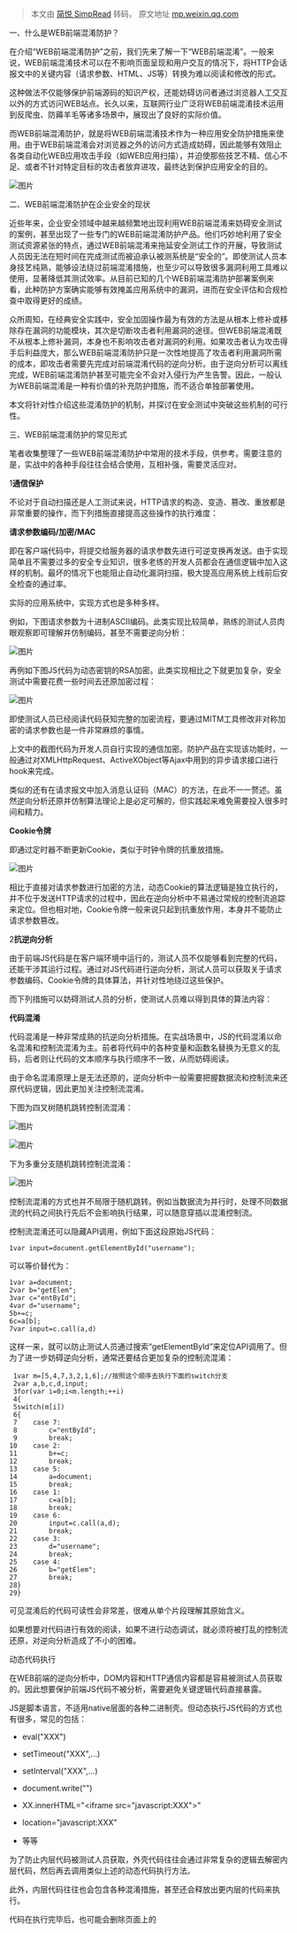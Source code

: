> 本文由 [简悦 SimpRead](http://ksria.com/simpread/) 转码， 原文地址 [mp.weixin.qq.com](https://mp.weixin.qq.com/s/3bnTXCc2DrnPcQao3rKZ0A)

一、什么是WEB前端混淆防护？

  

在介绍“WEB前端混淆防护”之前，我们先来了解一下“WEB前端混淆”。一般来说，WEB前端混淆技术可以在不影响页面呈现和用户交互的情况下，将HTTP会话报文中的关键内容（请求参数、HTML、JS等）转换为难以阅读和修改的形式。

这种做法不仅能够保护前端源码的知识产权，还能妨碍访问者通过浏览器人工交互以外的方式访问WEB站点。长久以来，互联网行业广泛将WEB前端混淆技术运用到反爬虫、防薅羊毛等诸多场景中，展现出了良好的实际价值。

而WEB前端混淆防护，就是将WEB前端混淆技术作为一种应用安全防护措施来使用。由于WEB前端混淆会对浏览器之外的访问方式造成妨碍，因此能够有效阻止各类自动化WEB应用攻击手段（如WEB应用扫描），并迫使那些技艺不精、信心不足、或者不针对特定目标的攻击者放弃进攻，最终达到保护应用安全的目的。

![图片](https://mmbiz.qpic.cn/mmbiz_png/hiayDdhDbxUZlrCTVq5m7hhlA1liaaOgiaZLSJB3iatPnMMyHmQHUDiazvtLDBfgrdjtXtibD1NyZskXWjuJKn4wmlNg/640?wx_fmt=png&wxfrom=5&wx_lazy=1&wx_co=1)

二、WEB前端混淆防护在企业安全的现状

  

近些年来，企业安全领域中越来越频繁地出现利用WEB前端混淆来妨碍安全测试的案例，甚至出现了一些专门的WEB前端混淆防护产品。他们巧妙地利用了安全测试资源紧张的特点，通过WEB前端混淆来拖延安全测试工作的开展，导致测试人员因无法在短时间在完成测试而被迫承认被测系统是“安全的”。即使测试人员本身技艺纯熟，能够设法绕过前端混淆措施，也至少可以导致很多漏洞利用工具难以使用，显著降低其测试效率。从目前已知的几个WEB前端混淆防护部署案例来看，此种防护方案确实能够有效掩盖应用系统中的漏洞，进而在安全评估和合规检查中取得更好的成绩。

众所周知，在经典安全实践中，安全加固操作最为有效的方法是从根本上修补或移除存在漏洞的功能模块，其次是切断攻击者利用漏洞的途径。但WEB前端混淆既不从根本上修补漏洞，本身也不影响攻击者对漏洞的利用。如果攻击者认为攻击得手后利益庞大，那么WEB前端混淆防护只是一次性地提高了攻击者利用漏洞所需的成本，即攻击者需要先完成对前端混淆代码的逆向分析。由于逆向分析可以离线完成，WEB前端混淆防护甚至可能完全不会对入侵行为产生告警。因此，一般认为WEB前端混淆是一种有价值的补充防护措施，而不适合单独部署使用。

本文将针对性介绍这些混淆防护的机制，并探讨在安全测试中突破这些机制的可行性。

三、WEB前端混淆防护的常见形式

  

笔者收集整理了一些WEB前端混淆防护中常用的技术手段，供参考。需要注意的是，实战中的各种手段往往会结合使用，互相补强，需要灵活应对。

1**通信保护**

不论对于自动扫描还是人工测试来说，HTTP请求的构造、变造、篡改、重放都是非常重要的操作，而下列措施直接提高这些操作的执行难度：

**请求参数编码/加密/MAC**

即在客户端代码中，将提交给服务器的请求参数先进行可逆变换再发送。由于实现简单且不需要过多的安全专业知识，很多老练的开发人员都会在通信逻辑中加入这样的机制。最坏的情况下也能阻止自动化漏洞扫描，极大提高应用系统上线前后安全检查的通过率。

实际的应用系统中，实现方式也是多种多样。

例如，下图请求参数为十进制ASCII编码。此类实现比较简单，熟练的测试人员肉眼观察即可理解并仿制编码，甚至不需要逆向分析：

![图片](https://mmbiz.qpic.cn/mmbiz_png/hiayDdhDbxUZlrCTVq5m7hhlA1liaaOgiaZaQLaibS4jmV7ichExUpIWpu0l8kWhSSzrGu7Je9yyTY3ZLl850G2xSMQ/640?wx_fmt=png&wxfrom=5&wx_lazy=1&wx_co=1)

再例如下图JS代码为动态密钥的RSA加密。此类实现相比之下就更加复杂，安全测试中需要花费一些时间去还原加密过程：

![图片](https://mmbiz.qpic.cn/mmbiz_png/hiayDdhDbxUZlrCTVq5m7hhlA1liaaOgiaZHxa0icpDic0ldVwBDvaSt7PyFoEqNNpMbC1lzCMh6YWANmxibVYHzt4hA/640?wx_fmt=png&wxfrom=5&wx_lazy=1&wx_co=1)

即使测试人员已经阅读代码获知完整的加密流程，要通过MITM工具修改非对称加密的请求参数也是一件非常麻烦的事情。

上文中的截图代码为开发人员自行实现的通信加密。防护产品在实现该功能时，一般通过对XMLHttpRequest、ActiveXObject等Ajax中用到的异步请求接口进行hook来完成。

类似的还有在请求报文中加入消息认证码（MAC）的方法，在此不一一赘述。虽然逆向分析还原并仿制算法理论上是必定可解的，但实践起来难免需要投入很多时间和精力。

**Cookie令牌**

即通过定时器不断更新Cookie，类似于时钟令牌的抗重放措施。

![图片](https://mmbiz.qpic.cn/mmbiz_png/hiayDdhDbxUZlrCTVq5m7hhlA1liaaOgiaZrbXvDo85ovkRiaQDHUzyq9cZ0iaN7NzSfw9O8ZEROU7l4gAiboL3kkzow/640?wx_fmt=png&wxfrom=5&wx_lazy=1&wx_co=1)

相比于直接对请求参数进行加密的方法，动态Cookie的算法逻辑是独立执行的，并不位于发送HTTP请求的过程中，因此在逆向分析中不易通过常规的控制流追踪来定位。但也相对地，Cookie令牌一般来说只起到抗重放作用，本身并不能防止请求参数篡改。

2**抗逆向分析**

由于前端JS代码是在客户端环境中运行的，测试人员不仅能够看到完整的代码，还能干涉其运行过程。通过对JS代码进行逆向分析，测试人员可以获取关于请求参数编码、Cookie令牌的具体算法，并针对性地绕过这些保护。

而下列措施可以妨碍测试人员的分析，使测试人员难以得到具体的算法内容：

**代码混淆**

代码混淆是一种非常成熟的抗逆向分析措施。在实战场景中，JS的代码混淆以命名混淆和控制流混淆为主。前者将代码中的各种变量和函数名替换为无意义的乱码，后者则让代码的文本顺序与执行顺序不一致，从而妨碍阅读。

由于命名混淆原理上是无法还原的，逆向分析中一般需要把握数据流和控制流来还原代码逻辑，因此更加关注控制流混淆。

下图为四叉树随机跳转控制流混淆：

![图片](https://mmbiz.qpic.cn/mmbiz_png/hiayDdhDbxUZlrCTVq5m7hhlA1liaaOgiaZdiblLUxy3kIa0cOOquZg5Qsd6Q5upJDA551MISeFALbiaT9qdjoTGDnQ/640?wx_fmt=png&wxfrom=5&wx_lazy=1&wx_co=1)

![图片](https://mmbiz.qpic.cn/mmbiz_png/hiayDdhDbxUZlrCTVq5m7hhlA1liaaOgiaZCxsdLNKxf2ropZNfzYygQjOCFWb18ZuS6SVg7Bzgia8icQh2UzBgWOUg/640?wx_fmt=png&wxfrom=5&wx_lazy=1&wx_co=1)

下为多重分支随机跳转控制流混淆：

![图片](https://mmbiz.qpic.cn/mmbiz_png/hiayDdhDbxUZlrCTVq5m7hhlA1liaaOgiaZawJ9H0zypLYTAFxuAyZqBzeoJdCr3BNeEfooRJhUvTMPszAb27ib3ow/640?wx_fmt=png&wxfrom=5&wx_lazy=1&wx_co=1)

控制流混淆的方式也并不局限于随机跳转。例如当数据流为并行时，处理不同数据流的代码之间执行先后不会影响执行结果，可以随意穿插以混淆控制流。

控制流混淆还可以隐藏API调用，例如下面这段原始JS代码：

```
1var input=document.getElementById("username");  

```

可以等价替代为：

```
1var a=document;  
2var b="getElem";  
3var c="entById";  
4var d="username";  
5b+=c;  
6c=a[b];  
7var input=c.call(a,d)
```

这样一来，就可以防止测试人员通过搜索“getElementById”来定位API调用了。但为了进一步妨碍逆向分析，通常还要结合更加复杂的控制流混淆：

```
 1var m=[5,4,7,3,2,1,6];//按照这个顺序去执行下面的switch分支  
 2var a,b,c,d,input;  
 3for(var i=0;i<m.length;++i)  
 4{  
 5switch(m[i])  
 6{  
 7    case 7:  
 8        c="entById";  
 9        break;   
10    case 2:  
11        b+=c;  
12        break;   
13    case 5:  
14        a=document;  
15        break;   
16    case 1:  
17        c=a[b];  
18        break;   
19    case 6:  
20        input=c.call(a,d);  
21        break;   
22    case 3:  
23        d="username";  
24        break;   
25    case 4:  
26        b="getElem";  
27        break;  
28}  
29}
```

可见混淆后的代码可读性会非常差，很难从单个片段理解其原始含义。

如果想要对代码进行有效的阅读，如果不进行动态调试，就必须将被打乱的控制流还原，对逆向分析造成了不小的困难。

动态代码执行

  

在WEB前端的逆向分析中，DOM内容和HTTP通信内容都是容易被测试人员获取的。因此想要保护前端JS代码不被分析，需要避免关键逻辑代码直接暴露。  

JS是脚本语言，不适用native层面的各种二进制壳。但动态执行JS代码的方式也有很多，常见的包括：

*   eval("XXX")
    

*   setTimeout("XXX",…)
    

*   setInterval("XXX",…)
    

*   document.write("<script>XXX</script>")
    

*   XX.innerHTML="<iframe src=\"javascript:XXX\"></iframe>"
    

*   location="javascript:XXX"
    

*   等等
    

为了防止内层代码被测试人员获取，外壳代码往往会通过非常复杂的逻辑去解密内层代码，然后再去调用类似上述的动态代码执行方法。

此外，内层代码往往也会包含各种混淆措施，甚至还会释放出更内层的代码来执行。

代码在执行完毕后，也可能会删除页面上的<script>标签、清除中间过程中使用的变量等等，进一步妨碍逆向分析。

下图为网站外壳代码完成对内层代码的解密后，调用eval函数动态执行内层代码的瞬间。可见其代码文本特征非常稀薄，淹没在庞大的混淆代码中，笔者花费了不少时间才让调试器中断在这个位置：

![图片](https://mmbiz.qpic.cn/mmbiz_png/hiayDdhDbxUZlrCTVq5m7hhlA1liaaOgiaZib6by2aSibFUo3UMlicevfqq1aDJtVvicvQbFhcgPYLS0ATFuMGAOI2yWQ/640?wx_fmt=png&wxfrom=5&wx_lazy=1&wx_co=1)

这种动态代码执行导致通过HTTP通信和DOM的直接分析收效甚微，是一种经典而有效的抗逆向分析措施。

**反调试**

多数主流浏览器都支持通过F12开发人员工具和远程调试端口对JS代码进行调试。动态调试可以有效应对多数混淆措施，从中还原出运行逻辑，是逆向分析的关键手段。

不同于native代码中反调试与反反调试无止无休的底层对抗，JS层面应对调试器的方法不多。由于JS代码的运行权限很小，也很难访问操作系统API，实战中以debugger指令和运行时间检测为主。

![图片](https://mmbiz.qpic.cn/mmbiz_png/hiayDdhDbxUZlrCTVq5m7hhlA1liaaOgiaZibgoaxibsB2R6qsBPUgmnlfnQ6wN9889uOS98RdP29gCDHdJend7yWVg/640?wx_fmt=png&wxfrom=5&wx_lazy=1&wx_co=1)

对于大部分浏览器来说，如果当前代码没有被调试，则debugger指令没有任何作用；反之，debugger指令就相当于一个调试断点。大部分浏览器都不支持将debugger指令与手动设置的断点区分对待，但手动断点在调试过程中几乎是必要的。

这种措施虽然简单，但还是给逆向分析带来了不小的麻烦。

**hook检测**

hook在逆向分析中也是一种很常用的方法。例如，如果对eval函数的调用进行劫持，很可能非常轻松地实现脱壳。

与反调试类似，JS代码能够实现的hook检测手段也比较有限，主要方法为调用API前进行toString()，以及检测arguments.callee来判断当前函数的调用来源是否合法等。

![图片](https://mmbiz.qpic.cn/mmbiz_png/hiayDdhDbxUZlrCTVq5m7hhlA1liaaOgiaZiaicdicXLFpI2AkQYPI09kozOrkv5ZZZXmpeEhJ2XDib0oSQicU1leHqeAw/640?wx_fmt=png&wxfrom=5&wx_lazy=1&wx_co=1)

虽然JS代码能够实现的hook检测并不复杂，但JS层面能够进行的hook方法也十分有限，或多或少也会造成一些麻烦。

3**其它**

**浏览器指纹检测**

WEB前端混淆防护的一个关键任务是阻止自动化访问（爬虫、暴力猜测、WEB扫描等等），因此代码中通常会试图检测当前运行环境是否为真实浏览器。  

例如下面的代码试图检测当前运行环境是否为Node.js：

![图片](https://mmbiz.qpic.cn/mmbiz_png/hiayDdhDbxUZlrCTVq5m7hhlA1liaaOgiaZQB3PQv4szlQwoianYct775QZQyOq0EuVLdYEOBgcn0sFuZhTPR8Pn1g/640?wx_fmt=png&wxfrom=5&wx_lazy=1&wx_co=1)

还有其它各种各样的检测实现：

![图片](https://mmbiz.qpic.cn/mmbiz_png/hiayDdhDbxUZlrCTVq5m7hhlA1liaaOgiaZdQk4XTZUPTU0r8vRvGUdBhp09VN3yfvmt1wMwbiardyGaDIWo6Sic9qg/640?wx_fmt=png&wxfrom=5&wx_lazy=1&wx_co=1)

![图片](https://mmbiz.qpic.cn/mmbiz_png/hiayDdhDbxUZlrCTVq5m7hhlA1liaaOgiaZa3vcCnyJtIRo2KBbWXfIKtCvJp7j3bf39Dc8pa77GA9aZ4a6Dksib1Q/640?wx_fmt=png&wxfrom=5&wx_lazy=1&wx_co=1)

![图片](https://mmbiz.qpic.cn/mmbiz_png/hiayDdhDbxUZlrCTVq5m7hhlA1liaaOgiaZxa9EPbialroMufLicRhncWL5P10yeiag8qiaVRd2659VTO5xeU0uWicOL6Q/640?wx_fmt=png&wxfrom=5&wx_lazy=1&wx_co=1)

如果能够知道防护代码的具体检测手段，要针对性地予以伪造也并非不可行。但浏览器指纹检测的实现方法变化万千，且混合在大量混淆代码中，针对性对抗难免陷入被动。

四、安全测试中的通用对抗思路

  

综上所述，如果测试人员想要通过代理工具修改请求参数：

1.由于请求参数编码和Cookie令牌的存在，测试人员需要先阅读其具体算法

2.由于算法代码被混淆并动态执行，测试人员需要先进行调试或hook以还原其运行逻辑

3.由于代码中包含反调试和hook检测措施，测试人员需要先应对这些措施

在实际的安全测试工作中，要对于每个被测系统进行花费这么大的成本投入是不可行的。我们必须寻求直接逆向分析以外的方法。

这里引入一个关键的切入点：相比于网络防护系统（如WAF、IPS等），客户端JS代码中实现的过滤策略更容易被绕过，且防护规则泄露的风险要大得多。因此在大部分防护实现中，**混淆代码本身一般不会对输入数据进行过滤。**

实际上，在面对WEB前端混淆防护时，如果加密函数暴露可见，很多测试人员都会采取在控制台中直接调用加密函数的方式来变造请求参数。这正是因为加密函数本身很少附带过滤机制。由此可见，只要能够有效控制混淆代码的输入值，就可以在很大程度上完成安全测试。这样一来，混淆代码的内部运行逻辑以及输出值可能就不那么重要了。

遵循上述结论，我们的核心思路就是要对JS代码的输入值进行劫持。具体来说，这些“输入值”包括随机数、JS字面量、DOM输入、I/O输入（如Ajax返回结果等）、通过接口获取的一些状态和配置信息等（如日期时间、浏览器UA等）。

五、浏览器内核hook案例

  

干涉JS代码输入过程的方法有很多，本文给出了其中的一种方法，通过修改主流开源浏览器的内核代码，在关键函数上加入hook，实现了对部分JS输入值的劫持和混淆措施的应对。

这样做有以下几点好处：

1.不针对特定的混淆方式，只要混淆代码本身没有过滤机制，理论上就可以通杀；

2.JS代码很难直接检测或绕过位于浏览器内核中的hook；

3.浏览器内核native代码容易与外部进行通信，从而带来自动化测试（如使用sqlmap等）的可能性；

4.主流浏览器一般能够通过浏览器指纹检测；

**注：**本文代码基于Chromium开源项目（版本81.0.4000.0，Windowsx64）进行修改，遵循BSD授权（https://chromium.googlesource.com/chromium/src/+/master/LICENSE）。源码获取和编译方法请参考Chromium官方网站（https://www.chromium.org/）。

1**劫持输入值**

**HtmlElement.value**

此处hook的目的在于对DOM元素的值的访问进行劫持。在多数情况下，这是最关键的一个hook位置。由于blink中各个HTML表单元素的valur()函数是分别派生实现，此处hook比较复杂。

推荐hook位置：

src\third_party\blink\renderer\core\html\forms\html_form_control_element.h

```
1//新建静态函数：  
2static String JSTracerFilterGetValue(String);
```

src\third_party\blink\renderer\core\html\forms\html_form_control_element.cc

```
 1//实现h文件中新建的静态函数：  
 2String HTMLFormControlElement::JSTracerFilterGetValue(String value) {  
 3  // HTMLFormControlElement::value()返回的是WTF::String，比起Attribute::Value()方便得多  
 4  static std::atomic_int INDEX = {0};  
 5  
 6  char tsource[1024], tdestination[1024], tfilepath[64];  
 7  FILE* tfile = fopen(".\\JSTracer\\getValueReplace.config", "r");  
 8  if (!tfile)  
 9    return value;  
10  //这里使用fscanf的话，没法处理包含空白符的替换配置。后续可能需要注意修改  
11  if (!::fscanf(tfile, "%s%s", tsource, tdestination)) {  
12    ::fclose(tfile);  
13    return value;  
14  }  
15  ::fclose(tfile);  
16  
17  std::string tvalue = value.Utf8();  
18  for (bool treplaced = false; true; treplaced = true) {  
19    size_t tindex = tvalue.find(tsource);  
20    if (tindex == tvalue.npos) {  //没有其它可替换的tsource了，返回结果  
21      if (treplaced) {  //之前发生过替换，需要生成新的WTF::String对象  
22        int tindex = INDEX++;  
23  
24        sprintf(tfilepath, ".\\JSTracer\\Logs\\%lld_getValue_Replaced_%d.log",  
25                time(0), tindex);  
26        FILE* tfile = fopen(tfilepath, "w");  
27        fprintf(tfile, "%s -> %s", value.Utf8().c_str(), tvalue.c_str());  
28        fclose(tfile);  
29  
30        return String::FromUTF8(tvalue.c_str());  
31      } else {  //没有发生过替换，返回原值即可  
32        sprintf(tfilepath, ".\\JSTracer\\Logs\\%lld_getValue_%d.log", time(0),  
33                rand());  
34        FILE* tfile = fopen(tfilepath, "w");  
35        fprintf(tfile, "%s", value.Utf8().c_str());  
36        fclose(tfile);  
37  
38        return value;  
39      }  
40      break;  
41    }  
42    tvalue = tvalue.replace(tindex, strlen(tsource), tdestination);  
43  }  
44}
```

src\third_party\blink\renderer\core\html\forms\html_input_element.cc

```
 1//调用上面新建的静态函数，对value()的返回值进行处理  
 2String HTMLInputElement::value() const {  
 3  switch (input_type_->GetValueMode()) {  
 4    case ValueMode::kFilename:  
 5      return JSTracerFilterGetValue(input_type_->ValueInFilenameValueMode());  
 6    case ValueMode::kDefault:  
 7      return JSTracerFilterGetValue(FastGetAttribute(html_names::kValueAttr));  
 8    case ValueMode::kDefaultOn: {  
 9      AtomicString value_string = FastGetAttribute(html_names::kValueAttr);  
10      return JSTracerFilterGetValue(value_string.IsNull() ? "on"  
11                                                          : value_string);  
12    }  
13    case ValueMode::kValue:  
14      return JSTracerFilterGetValue(non_attribute_value_);  
15  }  
16  NOTREACHED();  
17  return g_empty_string;
```

src\third_party\blink\renderer\core\html\forms\html_select_element.cc

```
1//调用上面新建的静态函数，对value()的返回值进行处理  
2String HTMLSelectElement::value() const {  
3  if (HTMLOptionElement* option = SelectedOption())  
4    return JSTracerFilterGetValue(option->value());  
5  return "";  
6}
```

src\third_party\blink\renderer\core\html\forms\html_text_area_element.cc

```
1//调用上面新建的静态函数，对value()的返回值进行处理  
2String HTMLTextAreaElement::value() const {  
3  return JSTracerFilterGetValue(value_);  
4}
```

完成修改并编译生成后，在当前目录下创建JSTracer文件夹，然后在其中创建getValueReplace.config配置文件和Logs文件夹。getValueReplace.config中用空格分隔，前为查找值，后为替换值。

![图片](https://mmbiz.qpic.cn/mmbiz_png/hiayDdhDbxUZlrCTVq5m7hhlA1liaaOgiaZp8LzlVFLSL903q3HkrV8iaxxpKcc6DaiaeWZptfI1NW30BSgrgoaIABQ/640?wx_fmt=png&wxfrom=5&wx_lazy=1&wx_co=1)

然后用命令行参数“--no-sandbox”启动编译好的浏览器，可见所有对HTML元素值的读操作都会被劫持（基本上不限访问途径，包括表单提交和JS脚本访问等）：

![图片](https://mmbiz.qpic.cn/mmbiz_png/hiayDdhDbxUZlrCTVq5m7hhlA1liaaOgiaZQKzKrViaic4It7t9icMibrO6l6XicZ8LSh7eyXnYrFCZqaGbCUx0T5qPp0w/640?wx_fmt=png&wxfrom=5&wx_lazy=1&wx_co=1)

且不论替换与否都会记录到\JSTracer\Logs中：

![图片](https://mmbiz.qpic.cn/mmbiz_png/hiayDdhDbxUZlrCTVq5m7hhlA1liaaOgiaZmEVjWYfnnjFiaNYltnzdF0ArqzVM2WUjL6GtQwl5QCREkx6qIxZRWDA/640?wx_fmt=png&wxfrom=5&wx_lazy=1&wx_co=1)

**HtmlAttribute.value**

### 此处hook的目的在于对DOM元素的属性的访问进行劫持。  

推荐hook位置：\src\third_party\blink\renderer\core\dom\attribute.h

```
 1const AtomicString& Value() const {  
 2    static std::atomic_int LOG_INDEX = {0};  
 3    static std::atomic_int BUFFER_INDEX = {0};  
 4    //因为是常函数又必须返回引用，只能期待实际修改的属性访问不多或者使用短暂...  
 5    static AtomicString* BUFFER = new AtomicString[4096];  
 6  
 7    std::string tname = name_.LocalName().Utf8();  
 8    if (tname != "id" && tname != "name" && tname != "style")  
 9      return value_;  // DOM属性的访问操作实在太多，挑些关键的处理吧  
10  
11    char tsource[1024], tdestination[1024], tfilepath[64];  
12    FILE* tfile = fopen(".\\JSTracer\\getAttrReplace.config", "r");  
13    if (!tfile)  
14      return value_;  
15    //这里使用fscanf的话，没法处理包含空白符的替换配置。后续可能需要注意修改  
16    if (!fscanf(tfile, "%s%s", tsource, tdestination)) {  
17      fclose(tfile);  
18      return value_;  
19    }  
20    fclose(tfile);  
21  
22    std::string tvalue = value_.Utf8();  
23    size_t tpos = 0;  
24    for (bool treplaced = false; true; treplaced = true) {  
25      tpos = tvalue.find(tsource, tpos);  
26      if (tpos == tvalue.npos) {//没有其它可替换的tsource了，返回结果  
27        if (treplaced) {//之前发生过替换，需要用掉一个全局缓冲区来生成AtomicString引用  
28          int tindex = BUFFER_INDEX++;  
29          BUFFER[tindex % 4096] = AtomicString::FromUTF8(tvalue.c_str());  
30  
31          sprintf(tfilepath, ".\\JSTracer\\Logs\\%lld_getAttr_Replaced_%d.log",  
32                  time(0), tindex);  
33          tfile = fopen(tfilepath, "w");  
34          fprintf(tfile, "%s -> %s -> %s", tname.c_str(), value_.Utf8().c_str(),  
35                  tvalue.c_str());  
36          fclose(tfile);  
37  
38          return BUFFER[tindex % 4096];  
39        } else {//没有发生过替换，返回原值即可  
40          sprintf(tfilepath, ".\\JSTracer\\Logs\\%lld_getAttr_%d.log", time(0),  
41                  LOG_INDEX++);  
42          tfile = fopen(tfilepath, "w");  
43          fprintf(tfile, "%s -> %s", tname.c_str(), value_.Utf8().c_str());  
44          fclose(tfile);  
45  
46          return value_;  
47        }  
48        break;  
49      }  
50      //在tvalue中找到了tsource，执行替换并继续搜索  
51      tvalue = tvalue.replace(tpos, strlen(tsource), tdestination);  
52      tpos += strlen(tdestination);  
53    }  
54  }  //{ return value_; };
```

但因为blink::Attribute::Value()方法以常函数形式直接定义在h文件中，如果直接修改h文件，每次生成时会花费非常长的时间，调试起来很不方便。因此也可以考虑将实现代码放在cc文件中。

但这样的话又需要注意，attribute.h同时在blink_core和blink_modules两个模块中被引用。除了在\src\third_party\blink\renderer\core\dom\中新建attribute.cc并实现函数之外，src\third_party\blink\renderer\modules\accessibility\中也要实现一份，否则可能会链接失败而无法正常生成。此外，添加cc文件时不要忘记同步修改build.gn：

![图片](https://mmbiz.qpic.cn/mmbiz_png/hiayDdhDbxUZlrCTVq5m7hhlA1liaaOgiaZlxEsnakCK7ClLoM8bHfjsW7sLcIv9n0RSjly6GxUzgM9LUibzeria4Gw/640?wx_fmt=png&wxfrom=5&wx_lazy=1&wx_co=1)

用法与前文HtmlElement.value类似，但配置文件变成了getAttrReplace.config。

![图片](https://mmbiz.qpic.cn/mmbiz_png/hiayDdhDbxUZlrCTVq5m7hhlA1liaaOgiaZo9UA5dXzj3lBNRCHzRc0hxGMoP3eAIQYWQOUm6UaXRn1qeWqdald4w/640?wx_fmt=png&wxfrom=5&wx_lazy=1&wx_co=1)

![图片](https://mmbiz.qpic.cn/mmbiz_png/hiayDdhDbxUZlrCTVq5m7hhlA1liaaOgiaZr05KU1JxoEm0VCjpOwLVV9j5ELPPu0lt7ibU1Lu3PQExYqesiaWtKeOA/640?wx_fmt=png&wxfrom=5&wx_lazy=1&wx_co=1)

不要忘记命令行参数需要加“--no-sandbox”。

目前为止所做的都是针对DOM输入的劫持（因为实战场景中需求最多）。

感兴趣的读者可以自行尝试劫持其它输入。

2**应对抗逆向分析措施**

**动态代码执行**

此处hook的目的在于记录脚本执行过程中动态编译JS代码并执行的操作。在多数情况下，这样做可以轻松脱掉混淆代码的外壳。

推荐hook位置：src\v8\src\codegen\compiler.cc

```
 1//新增函数StartWith，用来过滤掉一些我们不关心的动态脚本编译操作  
 2bool StartWith(char* a, char* b) {  
 3  for (int i = 0; a[i] != 0 && b[i] != 0; ++i)  
 4    if (a[i] != b[i]) return false;  
 5  return true;  
 6}  
 7MaybeHandle<JSFunction> Compiler::GetFunctionFromEval(  
 8    Handle<String> source, Handle<SharedFunctionInfo> outer_info,  
 9    Handle<Context> context, LanguageMode language_mode,  
10    ParseRestriction restriction, int parameters_end_pos,  
11    int eval_scope_position, int eval_position) {  
12  Isolate* isolate = context->GetIsolate();  
13  int source_length = source->length();  
14  isolate->counters()->total_eval_size()->Increment(source_length);  
15  isolate->counters()->total_compile_size()->Increment(source_length);  
16  
17  //在此处添加hook代码  
18  static std::atomic_int INDEX = {0};  
19  int tlength = 0;  
20  std::unique_ptr<char[]> tsource =  
21      source->ToCString(DISALLOW_NULLS, FAST_STRING_TRAVERSAL, &tlength);  
22  char* ttsource = tsource.get();  
23  //看上去应该是DevTool内置的一些脚本。因为数量非常多所以专门屏蔽一下。  
24  if (!StartWith(ttsource, (char*)"Root.Runtime.cachedResources") &&  
25      !StartWith(ttsource, (char*)"import('./") &&  
26      !StartWith(ttsource, (char*)"TextEditor.CodeMirrorTextEditorFactory")) {  
27    char tfile[64];  
28    sprintf(tfile, ".\\JSTracer\\Logs\\%lld_eval_%d.log", time(0), ++INDEX);  
29    WriteChars(tfile, ttsource, tlength, true);  
30  }  
31  
32  ……
```

不要忘记命令行参数需要加“--no-sandbox”。无需特别配置，所有动态编译的代码会被输出到JSTracer\Logs文件夹中：

![图片](https://mmbiz.qpic.cn/mmbiz_png/hiayDdhDbxUZlrCTVq5m7hhlA1liaaOgiaZ9nHwiaIUrz3ibwxiaDnGxSVecicoKxh2YRLwQL1MCiaNrAdQbnu1ESWibckQ/640?wx_fmt=png&wxfrom=5&wx_lazy=1&wx_co=1)

![图片](https://mmbiz.qpic.cn/mmbiz_png/hiayDdhDbxUZlrCTVq5m7hhlA1liaaOgiaZCOVuVxIXRvWXnOVwc9qbwjDKIZ2T8SRiceLHTDeu7b11NGNCBXsQSwA/640?wx_fmt=png&wxfrom=5&wx_lazy=1&wx_co=1)

上述方法实测对eval、setTimeout、setInterval的动态执行均有效，但不能捕获到DOM中的JS代码执行。如果需要关注DOM中的代码执行，则要将hook代码移动到更加深层的函数中。本文推荐在这个位置进行hook，因为DOM中的JS代码实在太多了，且大多并非我们关注的脱壳。

与前面的两个hook位置不同，此处修改不再位于blink模块，而是v8引擎中。此外，由于JS外壳释放的代码可能也是动态变化的（并可能带有运行时间检测），要修改这些代码还是比较困难的。我们姑且先只进行记录，而不进行修改。

另外需要注意，对于setTimeout和setInterval中第一个参数为函数（而非字符串）的情况，由于不需要动态编译JS代码，上述位置的hook不起作用。但既然不涉及脱壳，hook与否相对而言也不那么要紧。

但这里还是给出blink中它们的实现位置，供确实需要hook这些功能的读者参考：src\third_party\blink\renderer\core\frame\window_or_worker_global_scope.cc

**反调试**

此处hook的目的在于对抗JS代码中的反调试措施。

推荐hook位置：src\v8\src\parsing\parser-base.h

```
 1template <typename Impl>  
 2typename ParserBase<Impl>::StatementT ParserBase<Impl>::ParseStatement(  
 3    ZonePtrList<const AstRawString>* labels,  
 4    ZonePtrList<const AstRawString>* own_labels,  
 5AllowLabelledFunctionStatement allow_function) {  
 6  
 7 ……  
 8  
 9  switch (peek()) {  
10  
11   ……  
12  
13    case Token::DEBUGGER:  
14      //return ParseDebuggerStatement();  
15      Next();  
16      return factory()->EmptyStatement();  
17  
18……  
19  }  
20}  
21  
22  ……
```

如此修改后，即使在浏览器中开启F12开发人员工具中的调试器，也依然会忽略JS代码中的debugger指令。此处修改发生在JS代码编译阶段，对调试器中手动设置的断点没有影响，仍然可以正常触发。

六、后记

  

通过本文所介绍的方法，实测可以对使用了部分商业级WEB前端混淆防护的网站功能进行手工测试。该方法理论上也具备自动测试的可行性（例如，用按键精灵等模拟操作的方法反复提交请求，每次提交请求前修改配置文件）。读者可以按照自己的喜好任意设计用户交互。

如果您发现文中描述有不当之处，还请留言指出。在此致以真诚的感谢~

关于天枢实验室

天枢实验室聚焦安全数据、AI攻防等方面研究，以期在“数据智能”领域获得突破。

  

内容编辑：天枢实验室 吴复迪  责任编辑：肖晴

**往****期回顾**

*   [2020年Q1 WS-Discovery反射攻击观察](http://mp.weixin.qq.com/s?__biz=MzIyODYzNTU2OA==&mid=2247487691&idx=1&sn=d3dc9c8c110b87d415a8a8ed6e38ce66&chksm=e84fb614df383f02d53e73331b8b3a3156e5c216ff80d73e812caa36673fda659c49eae92408&scene=21#wechat_redirect)  
    
*   [物联网卡业务安全分析发展之路](http://mp.weixin.qq.com/s?__biz=MzIyODYzNTU2OA==&mid=2247487671&idx=1&sn=3e253b55411e11e2f3071b2257a678f9&chksm=e84fb668df383f7ef94e46c3ed319afdd3c96bb42ebb8b97555bef51aa08754c7cb3037ec069&scene=21#wechat_redirect)  
    
*   [物联网安全始于资产识别](http://mp.weixin.qq.com/s?__biz=MzIyODYzNTU2OA==&mid=2247487662&idx=1&sn=e0a13d0c7b1b7d6c7dbe0e6ed27be49f&chksm=e84fb671df383f67b07afb6ecaf4f45a980f225028728c927f8e3dcefeac1440b0568bdaf68a&scene=21#wechat_redirect)  
    
*   [首发—攻击者开始攻击Edimax WiFi桥接器](http://mp.weixin.qq.com/s?__biz=MzIyODYzNTU2OA==&mid=2247487656&idx=1&sn=6bc98e1dbc3640468713371aa0756950&chksm=e84fb677df383f61fce9597a08e883b06bdf220acad7572f32084067baafcf2db990129c871b&scene=21#wechat_redirect)  
    

本公众号原创文章仅代表作者观点，不代表绿盟科技立场。所有原创内容版权均属绿盟科技研究通讯。未经授权，严禁任何媒体以及微信公众号复制、转载、摘编或以其他方式使用，转载须注明来自绿盟科技研究通讯并附上本文链接。

**关于我们**

  

绿盟科技研究通讯由绿盟科技创新中心负责运营，绿盟科技创新中心是绿盟科技的前沿技术研究部门。包括云安全实验室、安全大数据分析实验室和物联网安全实验室。团队成员由来自清华、北大、哈工大、中科院、北邮等多所重点院校的博士和硕士组成。  

绿盟科技创新中心作为“中关村科技园区海淀园博士后工作站分站”的重要培养单位之一，与清华大学进行博士后联合培养，科研成果已涵盖各类国家课题项目、国家专利、国家标准、高水平学术论文、出版专业书籍等。

我们持续探索信息安全领域的前沿学术方向，从实践出发，结合公司资源和先进技术，实现概念级的原型系统，进而交付产品线孵化产品并创造巨大的经济价值。

**长按上方二维码，即可关注我们**